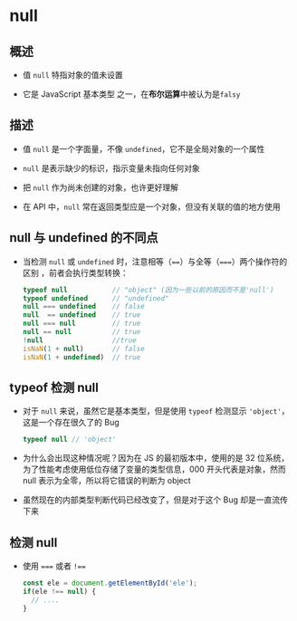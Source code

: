 # null

## 概述

  - 值 `null` 特指对象的值未设置

  - 它是 JavaScript 基本类型 之一，在**布尔运算**中被认为是`falsy`

## 描述

  - 值 `null` 是一个字面量，不像 `undefined`，它不是全局对象的一个属性

  - `null` 是表示缺少的标识，指示变量未指向任何对象

  - 把 `null` 作为尚未创建的对象，也许更好理解

  - 在 API 中，`null` 常在返回类型应是一个对象，但没有关联的值的地方使用

## null 与 undefined 的不同点

  - 当检测 `null` 或 `undefined` 时，注意相等（`==`）与全等（`===`）两个操作符的区别 ，前者会执行类型转换：

    ```javascript
    typeof null           // "object" (因为一些以前的原因而不是'null')
    typeof undefined      // "undefined"
    null === undefined    // false
    null  == undefined    // true
    null === null         // true
    null == null          // true
    !null                 //true
    isNaN(1 + null)       // false
    isNaN(1 + undefined)  // true
    ```

## typeof 检测 null

  - 对于 `null` 来说，虽然它是基本类型，但是使用 `typeof` 检测显示 `'object'`，这是一个存在很久了的 Bug

    ```javascript
    typeof null // 'object'
    ```

  - 为什么会出现这种情况呢？因为在 JS 的最初版本中，使用的是 32 位系统，为了性能考虑使用低位存储了变量的类型信息，000 开头代表是对象，然而 null 表示为全零，所以将它错误的判断为 object&#x20;

  - 虽然现在的内部类型判断代码已经改变了，但是对于这个 Bug 却是一直流传下来

## 检测 null

  - 使用 `===` 或者 `!==`

    ```javascript
    const ele = document.getElementById('ele');
    if(ele !== null) {
      // ....
    }
    ```
